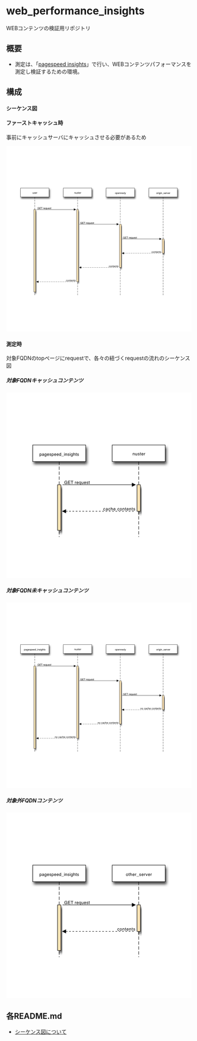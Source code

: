 web_performance_insights
===

WEBコンテンツの検証用リポジトリ

## 概要

 - 測定は、「[pagespeed insights](https://developers.google.com/speed/pagespeed/insights/?hl=ja)」で行い、WEBコンテンツパフォーマンスを測定し検証するための環境。

## 構成

#### シーケンス図

#### ファーストキャッシュ時

事前にキャッシュサーバにキャッシュさせる必要があるため

![ファーストキャッシュ時](sequence_tools/images/first_cache.svg.png)

#### 測定時

対象FQDNのtopページにrequestで、各々の紐づくrequestの流れのシーケンス図

##### 対象FQDNキャッシュコンテンツ

![対象FQDNキャッシュコンテンツ](sequence_tools/images/target_fqdn_cache.svg.png)

##### 対象FQDN未キャッシュコンテンツ

![対象FQDN未キャッシュコンテンツ](sequence_tools/images/target_fqdn_no_cache.svg.png)

##### 対象外FQDNコンテンツ

![対象外FQDNコンテンツ](sequence_tools/images/not_target_fqdn.svg.png)


## 各README.md

 - [シーケンス図について](sequence_tools/nwdiag.md)
